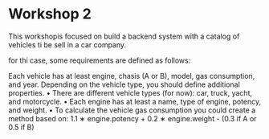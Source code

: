 # Workshop 2

This workshopis focused on build a backend system with a catalog of vehicles ti be sell in a car company.

for thi case, some requirements are defined as follows:

Each vehicle has at least engine, chasis (A or B), model, gas consumption, and year.
Depending on the vehicle type, you should define additional properties.
• There are different vehicle types (for now): car, truck, yacht, and motorcycle.
• Each engine has at least a name, type of engine, potency, and weight.
• To calculate the vehicle gas consumption you could create a method based on:
1.1 ∗ engine.potency + 0.2 ∗ engine.weight - (0.3 if A or 0.5 if B)

